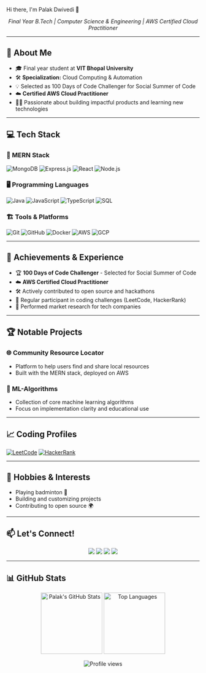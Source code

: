 Hi there, I'm Palak Dwivedi 👋


<p align="center">
  <em>Final Year B.Tech | Computer Science & Engineering | AWS Certified Cloud Practitioner</em>
</p>

---

## 🚀 About Me

- 🎓 Final year student at **VIT Bhopal University**
- 🛠️ **Specialization:** Cloud Computing & Automation
- 💡 Selected as 100 Days of Code Challenger for Social Summer of Code
- ☁️ **Certified AWS Cloud Practitioner**
- 👩‍💻 Passionate about building impactful products and learning new technologies

---

## 💻 Tech Stack

### 🚀 MERN Stack
![MongoDB](https://img.shields.io/badge/MongoDB-4EA94B?style=for-the-badge&logo=mongodb&logoColor=white)
![Express.js](https://img.shields.io/badge/Express.js-404D59?style=for-the-badge)
![React](https://img.shields.io/badge/React-20232A?style=for-the-badge&logo=react&logoColor=61DAFB)
![Node.js](https://img.shields.io/badge/Node.js-43853D?style=for-the-badge&logo=node.js&logoColor=white)

### 🖥️ Programming Languages
![Java](https://img.shields.io/badge/Java-ED8B00?style=for-the-badge&logo=java&logoColor=white)
![JavaScript](https://img.shields.io/badge/JavaScript-F7DF1E?style=for-the-badge&logo=javascript&logoColor=black)
![TypeScript](https://img.shields.io/badge/TypeScript-007ACC?style=for-the-badge&logo=typescript&logoColor=white)
![SQL](https://img.shields.io/badge/SQL-4479A1?style=for-the-badge&logo=mysql&logoColor=white)

### 🏗️ Tools & Platforms
![Git](https://img.shields.io/badge/Git-E44C30?style=for-the-badge&logo=git&logoColor=white)
![GitHub](https://img.shields.io/badge/GitHub-181717?style=for-the-badge&logo=github&logoColor=white)
![Docker](https://img.shields.io/badge/Docker-2496ED?style=for-the-badge&logo=docker&logoColor=white)
![AWS](https://img.shields.io/badge/AWS-FF9900?style=for-the-badge&logo=amazon-aws&logoColor=white)
![GCP](https://img.shields.io/badge/GCP-4285F4?style=for-the-badge&logo=google-cloud&logoColor=white)

---

## 🌟 Achievements & Experience

- 🏆 **100 Days of Code Challenger** - Selected for Social Summer of Code
- ☁️ **AWS Certified Cloud Practitioner**
- 🛠️ Actively contributed to open source and hackathons
- 🏅 Regular participant in coding challenges (LeetCode, HackerRank)
- 🔬 Performed market research for tech companies

---

## 🏆 Notable Projects

### 🌐 Community Resource Locator
- Platform to help users find and share local resources
- Built with the MERN stack, deployed on AWS

### 🤖 ML-Algorithms
- Collection of core machine learning algorithms
- Focus on implementation clarity and educational use

---

## 📈 Coding Profiles

[![LeetCode](https://img.shields.io/badge/LeetCode-FFA116?style=for-the-badge&logo=leetcode&logoColor=white)](https://leetcode.com/u/palakdwivedi/)
[![HackerRank](https://img.shields.io/badge/HackerRank-2EC866?style=for-the-badge&logo=HackerRank&logoColor=white)](https://www.hackerrank.com/profile/dwivedipalak761)

---

## 🏸 Hobbies & Interests

- Playing badminton 🏸
- Building and customizing projects
- Contributing to open source 🌍

---

## 📫 Let's Connect!

<p align="center">
  <a href="https://www.linkedin.com/in/palak-dwivedi1/"><img src="https://img.shields.io/badge/LinkedIn-blue?style=for-the-badge&logo=linkedin"></a>
  <a href="https://github.com/Palak2506"><img src="https://img.shields.io/badge/GitHub-100000?style=for-the-badge&logo=github&logoColor=white"></a>
  <a href="https://leetcode.com/u/palakdwivedi/"><img src="https://img.shields.io/badge/LeetCode-FFA116?style=for-the-badge&logo=leetcode&logoColor=white"></a>
  <a href="https://www.hackerrank.com/profile/dwivedipalak761"><img src="https://img.shields.io/badge/HackerRank-2EC866?style=for-the-badge&logo=HackerRank&logoColor=white"></a>
</p>

---

## 📊 GitHub Stats

<p align="center">
  <img src="https://github-readme-stats.vercel.app/api?username=Palak2506&show_icons=true&theme=radical" alt="Palak's GitHub Stats" height="160"/>
  <img src="https://github-readme-stats.vercel.app/api/top-langs/?username=Palak2506&layout=compact&theme=radical" alt="Top Languages" height="160"/>
</p>

<p align="center">
  <img src="https://komarev.com/ghpvc/?username=Palak2506&style=flat-square&color=blue" alt="Profile views"/>
</p>
